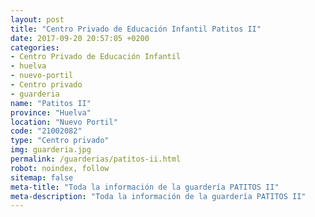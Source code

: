 ```yaml
---
layout: post
title: "Centro Privado de Educación Infantil Patitos II"
date: 2017-09-20 20:57:05 +0200
categories:
- Centro Privado de Educación Infantil
- huelva
- nuevo-portil
- Centro privado
- guarderia
name: "Patitos II"
province: "Huelva"
location: "Nuevo Portil"
code: "21002082"
type: "Centro privado"
img: guarderia.jpg
permalink: /guarderias/patitos-ii.html
robot: noindex, follow
sitemap: false
meta-title: "Toda la información de la guardería PATITOS II"
meta-description: "Toda la información de la guardería PATITOS II"
---
```

